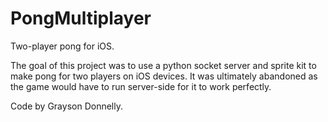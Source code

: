 # PongMultiplayer

Two-player pong for iOS.

The goal of this project was to use a python socket server and sprite kit to make pong for two players on iOS devices. It was ultimately abandoned
as the game would have to run server-side for it to work perfectly.

Code by Grayson Donnelly.
